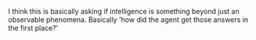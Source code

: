I think this is basically asking if intelligence is something beyond just an observable phenomena. Basically 'how did the agent get those answers in the first place?'

